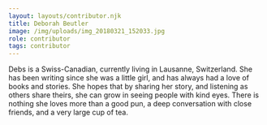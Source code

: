 ```yaml
---
layout: layouts/contributor.njk
title: Deborah Beutler
image: /img/uploads/img_20180321_152033.jpg
role: contributor
tags: contributor
---
```

Debs is a Swiss-Canadian, currently living in Lausanne, Switzerland. She has been writing since she was a little girl, and has always had a love of books and stories. She hopes that by sharing her story, and listening as others share theirs, she can grow in seeing people with kind eyes. There is nothing she loves more than a good pun, a deep conversation with close friends, and a very large cup of tea.